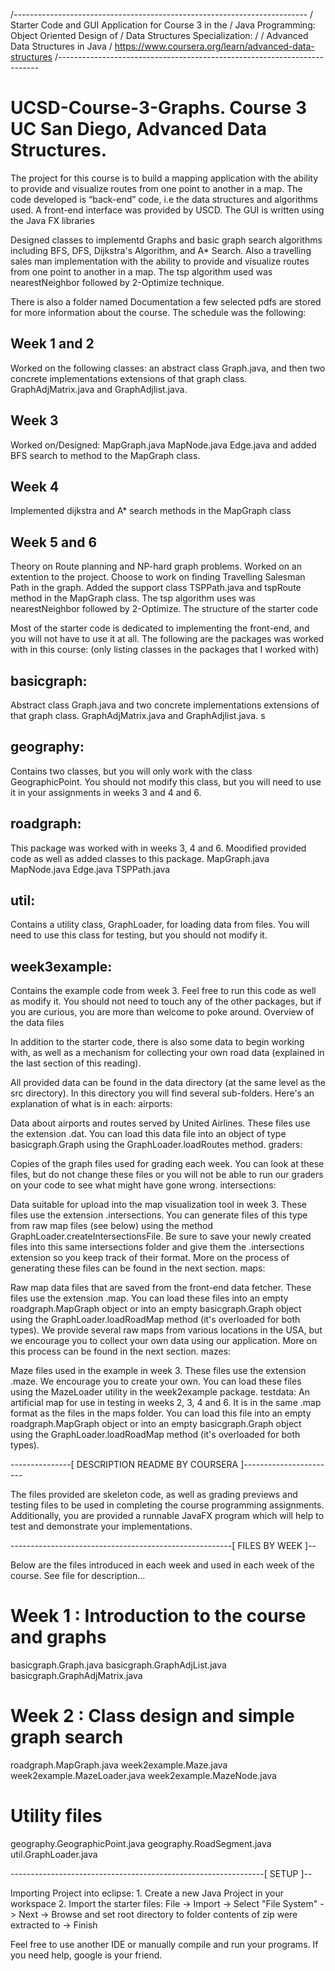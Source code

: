 /-------------------------------------------------------------------------
/ Starter Code and GUI Application for Course 3 in the
/ Java Programming: Object Oriented Design of 
/ Data Structures Specialization:
/
/ Advanced Data Structures in Java
/ https://www.coursera.org/learn/advanced-data-structures
/-------------------------------------------------------------------------

# UCSD-Course-3-Graphs. Course 3 UC San Diego, Advanced Data Structures.

The project for this course is to build a mapping application with the ability to provide and visualize routes from one point to another in a map. The code developed is “back-end” code, i.e the data structures and algorithms used. A front-end interface was provided by USCD. The GUI is written using the Java FX libraries

Designed classes to implementd Graphs and basic graph search algorithms including BFS, DFS, Dijkstra's Algorithm, and A* Search. Also a travelling sales man implementation with the ability to provide and visualize routes from one point to another in a map. The tsp algorithm used was nearestNeighbor followed by 2-Optimize technique.

There is also a folder named Documentation a few selected pdfs are stored for more information about the course.
The schedule was the following:

## Week 1 and 2
Worked on the following classes: an abstract class Graph.java, and then two concrete implementations extensions of that graph class. GraphAdjMatrix.java and GraphAdjlist.java.

## Week 3
Worked on/Designed: MapGraph.java MapNode.java Edge.java and added BFS search to method to the MapGraph class.

## Week 4
Implemented dijkstra and A* search methods in the MapGraph class

## Week 5 and 6
Theory on Route planning and NP-hard graph problems. Worked on an extention to the project. Choose to work on finding Travelling Salesman Path in the graph. Added the support class TSPPath.java and tspRoute method in the MapGraph class. The tsp algorithm uses was nearestNeighbor followed by 2-Optimize.
The structure of the starter code

Most of the starter code is dedicated to implementing the front-end, and you will not have to use it at all. The following are the packages was worked with in this course: (only listing classes in the packages that I worked with)
## basicgraph:
Abstract class Graph.java and two concrete implementations extensions of that graph class. GraphAdjMatrix.java and GraphAdjlist.java. s

## geography:

Contains two classes, but you will only work with the class GeographicPoint. You should not modify this class, but you will need to use it in your assignments in weeks 3 and 4 and 6.

## roadgraph:
This package was worked with in weeks 3, 4 and 6. Moodified provided code as well as added classes to this package. MapGraph.java MapNode.java Edge.java TSPPath.java

## util:
Contains a utility class, GraphLoader, for loading data from files. You will need to use this class for testing, but you should not modify it.

## week3example:
Contains the example code from week 3. Feel free to run this code as well as modify it. You should not need to touch any of the other packages, but if you are curious, you are more than welcome to poke around.
Overview of the data files

In addition to the starter code, there is also some data to begin working with, as well as a mechanism for collecting your own road data (explained in the last section of this reading).

All provided data can be found in the data directory (at the same level as the src directory). In this directory you will find several sub-folders. Here's an explanation of what is in each:
airports:

Data about airports and routes served by United Airlines. These files use the extension .dat. You can load this data file into an object of type basicgraph.Graph using the GraphLoader.loadRoutes method.
graders:

Copies of the graph files used for grading each week. You can look at these files, but do not change these files or you will not be able to run our graders on your code to see what might have gone wrong.
intersections:

Data suitable for upload into the map visualization tool in week 3. These files use the extension .intersections. You can generate files of this type from raw map files (see below) using the method GraphLoader.createIntersectionsFile. Be sure to save your newly created files into this same intersections folder and give them the .intersections extension so you keep track of their format. More on the process of generating these files can be found in the next section.
maps:

Raw map data files that are saved from the front-end data fetcher. These files use the extension .map. You can load these files into an empty roadgraph.MapGraph object or into an empty basicgraph.Graph object using the GraphLoader.loadRoadMap method (it's overloaded for both types). We provide several raw maps from various locations in the USA, but we encourage you to collect your own data using our application. More on this process can be found in the next section.
mazes:

Maze files used in the example in week 3. These files use the extension .maze. We encourage you to create your own. You can load these files using the MazeLoader utility in the week2example package. testdata: An artificial map for use in testing in weeks 2, 3, 4 and 6. It is in the same .map format as the files in the maps folder. You can load this file into an empty roadgraph.MapGraph object or into an empty basicgraph.Graph object using the GraphLoader.loadRoadMap method (it's overloaded for both types).





---------------[ DESCRIPTION README BY COURSERA ]-----------------------

The files provided are skeleton code, as well as grading previews and 
testing files to be used in completing the course programming 
assignments. Additionally, you are provided a runnable JavaFX program 
which will help to test and demonstrate your implementations.

-------------------------------------------------------[ FILES BY WEEK ]--

Below are the files introduced in each week and used in each week
of the course. See file for description...

Week 1 : Introduction to the course and graphs
==============================================
basicgraph.Graph.java
basicgraph.GraphAdjList.java
basicgraph.GraphAdjMatrix.java

Week 2 : Class design and simple graph search
==================================================
roadgraph.MapGraph.java
week2example.Maze.java
week2example.MazeLoader.java
week2example.MazeNode.java

Utility files
=============
geography.GeographicPoint.java
geography.RoadSegment.java
util.GraphLoader.java

---------------------------------------------------------------[ SETUP ]-- 

Importing Project into eclipse:
	1. Create a new Java Project in your workspace
	2. Import the starter files:
	  File -> Import -> Select "File System" -> Next -> Browse and set 
	  root directory to folder contents of zip were extracted to -> Finish

Feel free to use another IDE or manually compile and run your programs.
If you need help, google is your friend.
